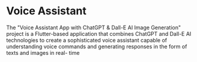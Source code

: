 # Voice Assistant

The "Voice Assistant App with ChatGPT & Dall-E AI Image Generation" project is a Flutter-based application that combines ChatGPT and Dall-E AI technologies to create a sophisticated
voice assistant capable of understanding voice commands and
generating responses in the form of texts and images in real- time


